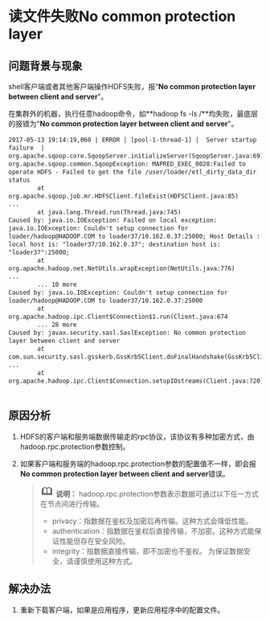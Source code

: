 # 读文件失败No common protection layer<a name="mrs_03_0087"></a>

## 问题背景与现象<a name="zh-cn_topic_0167274845_sec075651f94f47e2bbbc953c2db7da77"></a>

shell客户端或者其他客户端操作HDFS失败，报“**No common protection layer between client and server**”。

在集群外的机器，执行任意hadoop命令，如**hadoop fs -ls /**均失败，最底层的报错为"**No common protection layer between client and server**"。

```
2017-05-13 19:14:19,060 | ERROR | [pool-1-thread-1] |  Server startup failure  | org.apache.sqoop.core.SqoopServer.initializeServer(SqoopServer.java:69)
org.apache.sqoop.common.SqoopException: MAPRED_EXEC_0028:Failed to operate HDFS - Failed to get the file /user/loader/etl_dirty_data_dir status
        at org.apache.sqoop.job.mr.HDFSClient.fileExist(HDFSClient.java:85)
...
        at java.lang.Thread.run(Thread.java:745)
Caused by: java.io.IOException: Failed on local exception: java.io.IOException: Couldn't setup connection for loader/hadoop@HADOOP.COM to loader37/10.162.0.37:25000; Host Details : local host is: "loader37/10.162.0.37"; destination host is: "loader37":25000;
        at org.apache.hadoop.net.NetUtils.wrapException(NetUtils.java:776)
...
        ... 10 more
Caused by: java.io.IOException: Couldn't setup connection for loader/hadoop@HADOOP.COM to loader37/10.162.0.37:25000
        at org.apache.hadoop.ipc.Client$Connection$1.run(Client.java:674
        ... 28 more
Caused by: javax.security.sasl.SaslException: No common protection layer between client and server
        at com.sun.security.sasl.gsskerb.GssKrb5Client.doFinalHandshake(GssKrb5Client.java:251)
...
        at org.apache.hadoop.ipc.Client$Connection.setupIOstreams(Client.java:720)


```

## 原因分析<a name="zh-cn_topic_0167274845_s26acf5fdeead4e479b626d2036a86220"></a>

1.  HDFS的客户端和服务端数据传输走的rpc协议，该协议有多种加密方式，由hadoop.rpc.protection参数控制。
2.  如果客户端和服务端的hadoop.rpc.protection参数的配置值不一样，即会报**No common protection layer between client and server**错误。

    >![](public_sys-resources/icon-note.gif) **说明：** 
    >hadoop.rpc.protection参数表示数据可通过以下任一方式在节点间进行传输。
    >-   privacy：指数据在鉴权及加密后再传输。这种方式会降低性能。
    >-   authentication：指数据在鉴权后直接传输，不加密。这种方式能保证性能但存在安全风险。
    >-   integrity：指数据直接传输，即不加密也不鉴权。 为保证数据安全，请谨慎使用这种方式。


## 解决办法<a name="zh-cn_topic_0167274845_s199a3d59e10c4afdb760a75305019fcc"></a>

1.  重新下载客户端，如果是应用程序，更新应用程序中的配置文件。

